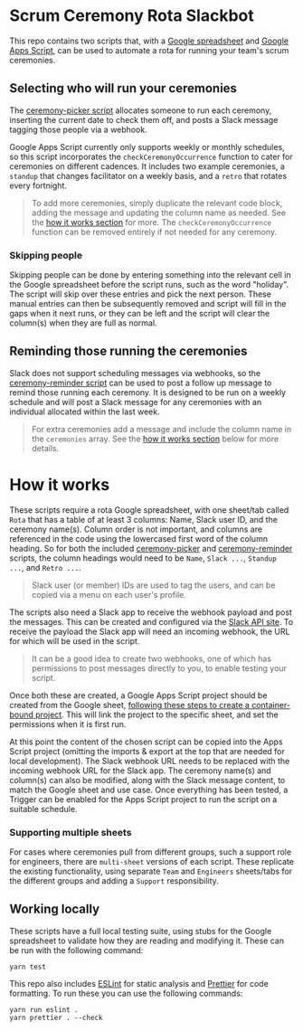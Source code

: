 # Scrum Ceremony Rota Slackbot

This repo contains two scripts that, with a [Google spreadsheet](https://sheets.google.com) and [Google Apps Script](https://script.google.com/home), can be used to automate a rota for running your team's scrum ceremonies.

## Selecting who will run your ceremonies

The [ceremony-picker script](src/ceremony-picker.js) allocates someone to run each ceremony, inserting the current date to check them off, and posts a Slack message tagging those people via a webhook.

Google Apps Script currently only supports weekly or monthly schedules, so this script incorporates the `checkCeremonyOccurrence` function to cater for ceremonies on different cadences. It includes two example ceremonies, a `standup` that changes facilitator on a weekly basis, and a `retro` that rotates every fortnight.

> To add more ceremonies, simply duplicate the relevant code block, adding the message and updating the column name as needed. See the [how it works section](#how-it-works) for more. The `checkCeremonyOccurrence` function can be removed entirely if not needed for any ceremony.

### Skipping people

Skipping people can be done by entering something into the relevant cell in the Google spreadsheet before the script runs, such as the word "holiday". The script will skip over these entries and pick the next person. These manual entries can then be subsequently removed and script will fill in the gaps when it next runs, or they can be left and the script will clear the column(s) when they are full as normal.

## Reminding those running the ceremonies

Slack does not support scheduling messages via webhooks, so the [ceremony-reminder script](src/ceremony-reminder.js) can be used to post a follow up message to remind those running each ceremony. It is designed to be run on a weekly schedule and will post a Slack message for any ceremonies with an individual allocated within the last week.

> For extra ceremonies add a message and include the column name in the `ceremonies` array. See the [how it works section](#how-it-works) below for more details.

# How it works

These scripts require a rota Google spreadsheet, with one sheet/tab called `Rota` that has a table of at least 3 columns: Name, Slack user ID, and the ceremony name(s). Column order is not important, and columns are referenced in the code using the lowercased first word of the column heading. So for both the included [ceremony-picker](src/ceremony-picker.js) and [ceremony-reminder](src/ceremony-reminder.js) scripts, the column headings would need to be `Name`, `Slack ...`, `Standup ...`, and `Retro ...`.

> Slack user (or member) IDs are used to tag the users, and can be copied via a menu on each user's profile.

The scripts also need a Slack app to receive the webhook payload and post the messages. This can be created and configured via the [Slack API site](https://api.slack.com/apps). To receive the payload the Slack app will need an incoming webhook, the URL for which will be used in the script.

> It can be a good idea to create two webhooks, one of which has permissions to post messages directly to you, to enable testing your script.

Once both these are created, a Google Apps Script project should be created from the Google sheet, [following these steps to create a container-bound project](https://developers.google.com/apps-script/guides/projects#create-from-docs-sheets-slides). This will link the project to the specific sheet, and set the permissions when it is first run.

At this point the content of the chosen script can be copied into the Apps Script project (omitting the imports & export at the top that are needed for local development). The Slack webhook URL needs to be replaced with the incoming webhook URL for the Slack app. The ceremony name(s) and column(s) can also be modified, along with the Slack message content, to match the Google sheet and use case. Once everything has been tested, a Trigger can be enabled for the Apps Script project to run the script on a suitable schedule.

### Supporting multiple sheets

For cases where ceremonies pull from different groups, such a support role for engineers, there are `multi-sheet` versions of each script. These replicate the existing functionality, using separate `Team` and `Engineers` sheets/tabs for the different groups and adding a `Support` responsibility.

## Working locally

These scripts have a full local testing suite, using stubs for the Google spreadsheet to validate how they are reading and modifying it. These can be run with the following command:
```
yarn test
```

This repo also includes [ESLint](https://eslint.org/) for static analysis and [Prettier](https://prettier.io/docs/en/) for code formatting. To run these you can use the following commands:
```
yarn run eslint .
yarn prettier . --check
```